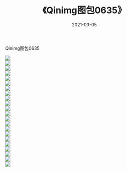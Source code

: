 ﻿---
layout: post
title:  《Qinimg图包0635》
date:   2021-03-05
img: http://imgx.orgx.ga/Qinimg图包/Qinimg图包0635/000.jpg
categories: [美女, 清纯, 唯美]
---

Qinimg图包0635

 ![](http://imgx.orgx.ga/Qinimg图包/Qinimg图包0635/001.jpg) <br>![](http://imgx.orgx.ga/Qinimg图包/Qinimg图包0635/002.jpg) <br>![](http://imgx.orgx.ga/Qinimg图包/Qinimg图包0635/003.jpg) <br>![](http://imgx.orgx.ga/Qinimg图包/Qinimg图包0635/004.jpg) <br>![](http://imgx.orgx.ga/Qinimg图包/Qinimg图包0635/005.jpg) <br>![](http://imgx.orgx.ga/Qinimg图包/Qinimg图包0635/006.jpg) <br>![](http://imgx.orgx.ga/Qinimg图包/Qinimg图包0635/007.jpg) <br>![](http://imgx.orgx.ga/Qinimg图包/Qinimg图包0635/008.jpg) <br>![](http://imgx.orgx.ga/Qinimg图包/Qinimg图包0635/009.jpg) <br>![](http://imgx.orgx.ga/Qinimg图包/Qinimg图包0635/010.jpg) <br>![](http://imgx.orgx.ga/Qinimg图包/Qinimg图包0635/011.jpg) <br>![](http://imgx.orgx.ga/Qinimg图包/Qinimg图包0635/012.jpg) <br>![](http://imgx.orgx.ga/Qinimg图包/Qinimg图包0635/013.jpg) <br>![](http://imgx.orgx.ga/Qinimg图包/Qinimg图包0635/014.jpg) <br>![](http://imgx.orgx.ga/Qinimg图包/Qinimg图包0635/015.jpg) <br>![](http://imgx.orgx.ga/Qinimg图包/Qinimg图包0635/016.jpg) <br>![](http://imgx.orgx.ga/Qinimg图包/Qinimg图包0635/017.jpg) <br>![](http://imgx.orgx.ga/Qinimg图包/Qinimg图包0635/018.jpg) <br>![](http://imgx.orgx.ga/Qinimg图包/Qinimg图包0635/019.jpg) <br>![](http://imgx.orgx.ga/Qinimg图包/Qinimg图包0635/020.jpg) <br>![](http://imgx.orgx.ga/Qinimg图包/Qinimg图包0635/021.jpg) <br>![](http://imgx.orgx.ga/Qinimg图包/Qinimg图包0635/022.jpg) <br>